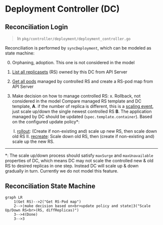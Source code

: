 # Deployment Controller (DC)

## Reconciliation Login

> In `pkg/controller/deployment/deployment_controller.go`

Reconciliation is performed by `syncDeployment`, which can be modeled as state machine:

0. Orphaning, adoption. This one is not considered in the model

1. [List all replicasets](https://github.com/kubernetes/kubernetes/blob/cdc807a9e849b651fb48c962cc18e25d39ec5edf/pkg/controller/deployment/deployment_controller.go#L629) (RS) owned by this DC from API Server

2. [Get all pods](https://github.com/kubernetes/kubernetes/blob/cdc807a9e849b651fb48c962cc18e25d39ec5edf/pkg/controller/deployment/deployment_controller.go#L638) managed by controlled RS and create a RS-pod map from API Server

3. Make decision on how to manage controlled RS:
   x. Rollback, not considered in the model
   Compare managed RS template and DC template,
   **A**. if the number of replica is different, this is a [scaling event](https://github.com/kubernetes/kubernetes/blob/cdc807a9e849b651fb48c962cc18e25d39ec5edf/pkg/controller/deployment/deployment_controller.go#L665), just scale up/down the single newest controlled RS
   **B**. The application managed by DC should be updated (`spec.template.container`). Based on the configured update policy*:

   ​	I. [rollout](https://github.com/kubernetes/kubernetes/blob/cdc807a9e849b651fb48c962cc18e25d39ec5edf/pkg/controller/deployment/rolling.go#L31): (Create if non-existing and) scale up new RS, then scale down old RS
   ​	II. [recreate](https://github.com/kubernetes/kubernetes/blob/cdc807a9e849b651fb48c962cc18e25d39ec5edf/pkg/controller/deployment/recreate.go#L29): Scale down old RS, then (create if non-existing and) scale up the new RS.

---

*: The scale up/down process should satisfy `maxSurge` and `maxUnavailable` properties of DC, which means DC may not scale the controlled new & old RS to desired replicas in one step. Instead DC will scale up & down gradually in turn. Currently we do not model this feature.

## Reconciliation State Machine

```mermaid
graph LR
	1(Get RS)-->2("Get RS-Pod map")
	2-->|make decision based on<br>update policy and state|3("Scale Up/Down RS<br>(RS, diffReplicas)")
	3-->4(Done)
	3-->3
```

